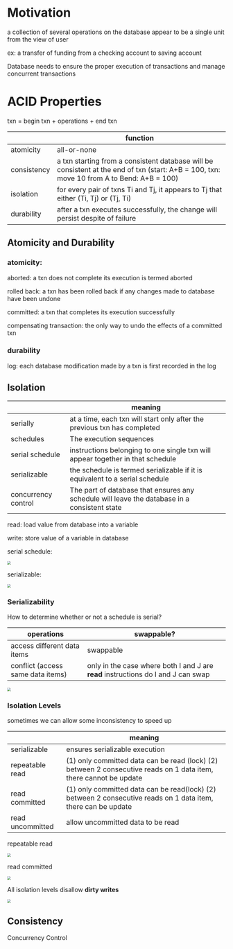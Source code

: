 # Motivation

a collection of several operations on the database appear to be a single unit from the view of user

ex: a transfer of funding from a checking account to saving account

Database needs to ensure the proper execution of transactions and manage concurrent transactions



# ACID Properties

txn = begin txn + operations + end txn

|             | function                                                     |
| ----------- | ------------------------------------------------------------ |
| atomicity   | all-or-none                                                  |
| consistency | a txn starting from a consistent database will be consistent at the end of txn (start: A+B = 100, txn:  move 10 from A to Bend: A+B = 100) |
| isolation   | for every pair of txns Ti and Tj, it appears to Tj that either (Ti, Tj) or (Tj, Ti) |
| durability  | after a txn executes successfully, the change will persist despite of failure |



## Atomicity and Durability

### atomicity:

aborted: a txn does not complete its execution is termed aborted

rolled back: a txn has been rolled back if any changes made to database have been undone

committed: a txn that completes its execution successfully

compensating transaction: the only way to undo the effects of a committed txn



### durability

log: each database modification made by a txn is first recorded in the log



## Isolation

|                     | meaning                                                      |
| ------------------- | ------------------------------------------------------------ |
| serially            | at a time, each txn will start only after the previous txn has completed |
| schedules           | The execution sequences                                      |
| serial schedule     | instructions belonging to one single txn will appear together in that schedule |
| serializable        | the schedule is termed serializable if it is equivalent to a serial schedule |
| concurrency control | The part of database that ensures any schedule will leave the database in a  consistent state |

read: load value from database into a variable

write: store value of a variable in database



serial schedule: 

<img src="C:\Users\jiaxi\Database\6Figures\s1.png" style="zoom:50%;" />

serializable: 

<img src="C:\Users\jiaxi\Database\6Figures\s2.png" style="zoom:50%;" />

### Serializability

How to determine whether or not a schedule is serial?

| operations                        | swappable?                                                   |
| --------------------------------- | ------------------------------------------------------------ |
| access different data items       | swappable                                                    |
| conflict (access same data items) | only in the case where both I and J are **read** instructions do I and J can swap |

<img src="C:\Users\jiaxi\Database\6Figures\s3.png" style="zoom:50%;" />

### Isolation Levels

sometimes we can allow some inconsistency to speed up 

|                  | meaning                                                      |
| ---------------- | ------------------------------------------------------------ |
| serializable     | ensures serializable execution                               |
| repeatable read  | (1) only committed data can be read (lock) (2) between 2 consecutive reads on 1 data item, there cannot be update |
| read committed   | (1) only committed data can be read(lock) (2) between 2 consecutive reads on 1 data item, there can be update |
| read uncommitted | allow uncommitted data to be read                            |

repeatable read

<img src="C:\Users\jiaxi\Database\6Figures\ExRR.png" style="zoom:50%;" />

read committed

<img src="C:\Users\jiaxi\Database\6Figures\ExRC.png" style="zoom:50%;" />

All isolation levels disallow **dirty writes** 

<img src="C:\Users\jiaxi\Database\6Figures\ExDR.png" style="zoom:50%;" />



## Consistency

Concurrency Control